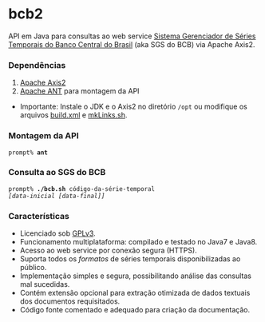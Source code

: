 # bcb2

API em Java para consultas ao web service <a href="http://www4.bcb.gov.br/pec/series/port/aviso.asp" title="link para o Sistema Gerenciador de Séries Temporais no website do Banco Central do Brasil">Sistema Gerenciador de Séries Temporais do Banco Central do Brasil</a> (aka SGS do BCB) via Apache Axis2.

### Dependências

<ol>
<li><a href="http://axis.apache.org/axis2/java/core/" title="link para o website do Apache Axis2">Apache Axis2</a></li>
<li><a href="https://ant.apache.org/" title="link para o website do Apache ANT">Apache ANT</a> para montagem da API</li>
</ol>

<ul>
<li>Importante: Instale o JDK e o Axis2 no diretório <code>/opt</code> ou modifique os arquivos <a href="https://github.com/dekassegui/bcb2/blob/master/build.xml">build.xml</a> e <a href="https://github.com/dekassegui/bcb2/blob/master/mkLinks.sh">mkLinks.sh</a>.</li>
</ul>

### Montagem da API

   <code>prompt% <strong>ant</strong></code>

### Consulta ao SGS do BCB

   <code>prompt% <strong>./bcb.sh</strong> código-da-série-temporal <em>[data-inicial [data-final]]</em></code>

### Características
<ul>
<li>Licenciado sob <a href="https://www.gnu.org/licenses/gpl-3.0.html" title="link para o documento da GPLv3">GPLv3</a>.</li>
<li>Funcionamento multiplataforma: compilado e testado no Java7 e Java8.</li>
<li>Acesso ao web service por conexão segura (HTTPS).</li>
<li>Suporta todos os <em>formatos</em> de séries temporais disponibilizadas ao público.</li>
<li>Implementação simples e segura, possibilitando análise das consultas mal sucedidas.</li>
<li>Contém extensão opcional para extração otimizada de dados textuais dos documentos requisitados.</li>
<li>Código fonte comentado e adequado para criação da documentação.</li>
</ul>

